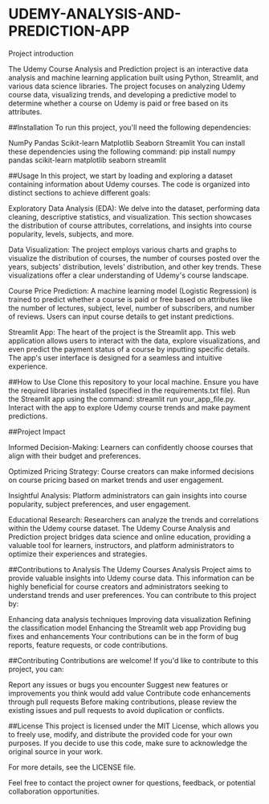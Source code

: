 # UDEMY-ANALYSIS-AND-PREDICTION-APP
Project introduction

The Udemy Course Analysis and Prediction project is an interactive data analysis and machine learning application built using Python, Streamlit, and various data science libraries. The project focuses on analyzing Udemy course data, visualizing trends, and developing a predictive model to determine whether a course on Udemy is paid or free based on its attributes.

##Installation
To run this project, you'll need the following dependencies:

NumPy
Pandas
Scikit-learn
Matplotlib
Seaborn
Streamlit
You can install these dependencies using the following command:
pip install numpy pandas scikit-learn matplotlib seaborn streamlit

##Usage
In this project, we start by loading and exploring a dataset containing information about Udemy courses. 
The code is organized into distinct sections to achieve different goals:

Exploratory Data Analysis (EDA):
We delve into the dataset, performing data cleaning, descriptive statistics, and visualization.
This section showcases the distribution of course attributes, correlations, and insights into course popularity, levels, subjects, and more.

Data Visualization: The project employs various charts and graphs to visualize the distribution of courses,
the number of courses posted over the years, subjects' distribution, levels' distribution, and other key trends. 
These visualizations offer a clear understanding of Udemy's course landscape.

Course Price Prediction: A machine learning model (Logistic Regression) is trained to predict whether a course is paid or free based on attributes like the number of lectures, subject, level, number of subscribers, and number of reviews. Users can input course details to get instant predictions.

Streamlit App: 
The heart of the project is the Streamlit app. This web application allows users to interact with the data, explore visualizations,
and even predict the payment status of a course by inputting specific details. The app's user interface is designed for a seamless and intuitive experience.

##How to Use
Clone this repository to your local machine.
Ensure you have the required libraries installed (specified in the requirements.txt file).
Run the Streamlit app using the command: streamlit run your_app_file.py.
Interact with the app to explore Udemy course trends and make payment predictions.


##Project Impact

Informed Decision-Making:
Learners can confidently choose courses that align with their budget and preferences.

Optimized Pricing Strategy: Course creators can make informed decisions on course pricing based on market trends and user engagement.

Insightful Analysis: Platform administrators can gain insights into course popularity, subject preferences, and user engagement.

Educational Research: Researchers can analyze the trends and correlations within the Udemy course dataset.
The Udemy Course Analysis and Prediction project bridges data science and online education, providing a valuable tool for learners, instructors, and platform administrators to optimize their experiences and strategies.

##Contributions to Analysis
The Udemy Courses Analysis Project aims to provide valuable insights into Udemy course data. This information can be highly beneficial for course creators and administrators seeking to understand trends and user preferences. You can contribute to this project by:

Enhancing data analysis techniques
Improving data visualization
Refining the classification model
Enhancing the Streamlit web app
Providing bug fixes and enhancements
Your contributions can be in the form of bug reports, feature requests, or code contributions.

##Contributing
Contributions are welcome! If you'd like to contribute to this project, you can:

Report any issues or bugs you encounter
Suggest new features or improvements you think would add value
Contribute code enhancements through pull requests
Before making contributions, please review the existing issues and pull requests to avoid duplication or conflicts.

##License
This project is licensed under the MIT License, which allows you to freely use, modify, and distribute the provided code for your own purposes. If you decide to use this code, make sure to acknowledge the original source in your work.

For more details, see the LICENSE file.

Feel free to contact the project owner for questions, feedback, or potential collaboration opportunities.



